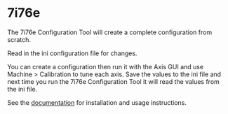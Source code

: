 # 7i76e

The 7i76e Configuration Tool will create a complete configuration from scratch.

Read in the ini configuration file for changes.

You can create a configuration then run it with the Axis GUI and use
Machine > Calibration to tune each axis. Save the values to the ini file and
next time you run the 7i76e Configuration Tool it will read the values from the
ini file.

See the [documentation](https://gnipsel.com/mesa/index.html) for installation
and usage instructions.
